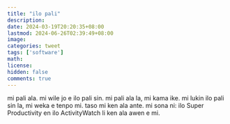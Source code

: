 ```yaml
---
title: "ilo pali"
description: 
date: 2024-03-19T20:20:35+08:00
lastmod: 2024-06-26T02:39:49+08:00
image: 
categories: tweet
tags: ['software']
math: 
license: 
hidden: false
comments: true
---
```


mi pali ala. mi wile jo e ilo pali sin. mi pali ala la, mi kama ike. mi lukin ilo pali sin la, mi weka e tenpo mi. taso mi ken ala ante. mi sona ni: ilo Super Productivity en ilo ActivityWatch
li ken ala awen e mi. 



